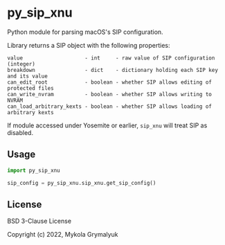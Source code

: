 # py_sip_xnu

Python module for parsing macOS's SIP configuration.

Library returns a SIP object with the following properties:
```
value                    - int     - raw value of SIP configuration (integer)
breakdown                - dict    - dictionary holding each SIP key and its value
can_edit_root            - boolean - whether SIP allows editing of protected files
can_write_nvram          - boolean - whether SIP allows writing to NVRAM
can_load_arbitrary_kexts - boolean - whether SIP allows loading of arbitrary kexts
```

If module accessed under Yosemite or earlier, `sip_xnu` will treat SIP as disabled.

## Usage

```python
import py_sip_xnu

sip_config = py_sip_xnu.sip_xnu.get_sip_config()
```

## License

BSD 3-Clause License

Copyright (c) 2022, Mykola Grymalyuk